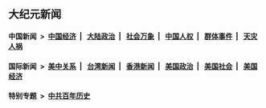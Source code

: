 ## 大纪元新闻

#### 中国新闻 &nbsp;>&nbsp; [中国经济](indexes/ncid283/README.md?10251645) &nbsp;| &nbsp; [大陆政治](indexes/ncid277/README.md?10251645) &nbsp;| &nbsp; [社会万象](indexes/ncid282/README.md?10251645) &nbsp;| &nbsp; [中国人权](indexes/ncid278/README.md?10251645) &nbsp;| &nbsp; [群体事件](indexes/ncid279/README.md?10251645) &nbsp;| &nbsp; [天灾人祸](indexes/ncid280/README.md?10251645)

#### 国际新闻 &nbsp;>&nbsp; [美中关系](indexes/nf1412576/README.md?10251645) &nbsp;| &nbsp; [台湾新闻](indexes/ncid1349361/README.md?10251645) &nbsp;| &nbsp; [香港新闻](indexes/ncid1349362/README.md?10251645) &nbsp;| &nbsp; [美国政治](indexes/ncid1078159/README.md?10251645) &nbsp;| &nbsp; [美国社会](indexes/ncid1078160/README.md?10251645) &nbsp;| &nbsp; [美国经济](indexes/ncid1078158/README.md?10251645)

#### 特别专题 &nbsp;>&nbsp; [中共百年历史](https://github.com/easy2view/epoch-special/blob/master/README.md?10251645)  
